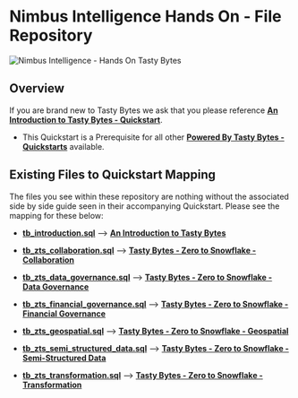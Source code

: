 # Nimbus Intelligence Hands On - File Repository
![Nimbus Intelligence - Hands On Tasty Bytes](https://user-images.githubusercontent.com/68337675/226066063-1b13428c-6a19-46d4-ae3f-32e328025167.png)

## Overview
If you are brand new to Tasty Bytes we ask that you please reference [**An Introduction to Tasty Bytes - Quickstart**](https://quickstarts.snowflake.com/guide/tasty_bytes_introduction/index.html). 
  - This Quickstart is a Prerequisite for all other [**Powered By Tasty Bytes - Quickstarts**](https://quickstarts.snowflake.com/guide/tasty_bytes_introduction/index.html) available. 

## Existing Files to Quickstart Mapping
The files you see within these repository are nothing without the associated side by side guide seen in their accompanying Quickstart. Please see the mapping for these below:
- [**tb_introduction.sql**](https://github.com/Snowflake-Labs/sf-samples/blob/main/samples/tasty_bytes/tb_introduction.sql) --> [**An Introduction to Tasty Bytes**](https://quickstarts.snowflake.com/guide/tasty_bytes_introduction/index.html)

- [**tb_zts_collaboration.sql**](https://github.com/Snowflake-Labs/sf-samples/blob/main/samples/tasty_bytes/tb_zts_collaboration.sql) --> [**Tasty Bytes - Zero to Snowflake - Collaboration**](https://quickstarts.snowflake.com/guide/tasty_bytes_zero_to_snowflake_collaboration/index.html)

- [**tb_zts_data_governance.sql**](https://github.com/Snowflake-Labs/sf-samples/blob/main/samples/tasty_bytes/tb_zts_data_governance.sql) --> [**Tasty Bytes - Zero to Snowflake - Data Governance**](https://quickstarts.snowflake.com/guide/tasty_bytes_zero_to_snowflake_data_governance/index.html)

- [**tb_zts_financial_governance.sql**](https://github.com/Snowflake-Labs/sf-samples/blob/main/samples/tasty_bytes/tb_zts_financial_governance.sql) --> [**Tasty Bytes - Zero to Snowflake - Financial Governance**](https://quickstarts.snowflake.com/guide/tasty_bytes_zero_to_snowflake_financial_governance/index.html)

- [**tb_zts_geospatial.sql**](https://github.com/Snowflake-Labs/sf-samples/blob/main/samples/tasty_bytes/tb_zts_geospatial.sql) --> [**Tasty Bytes - Zero to Snowflake - Geospatial**](https://quickstarts.snowflake.com/guide/tasty_bytes_zero_to_snowflake_geospatial/index.html)

- [**tb_zts_semi_structured_data.sql**](https://github.com/Snowflake-Labs/sf-samples/blob/main/samples/tasty_bytes/tb_zts_semi_structured_data.sql) --> [**Tasty Bytes - Zero to Snowflake - Semi-Structured Data**](https://quickstarts.snowflake.com/guide/tasty_bytes_zero_to_snowflake_semi_structured_data/index.html)

- [**tb_zts_transformation.sql**](https://github.com/Snowflake-Labs/sf-samples/blob/main/samples/tasty_bytes/tb_zts_transformation.sql) --> [**Tasty Bytes - Zero to Snowflake - Transformation**](https://quickstarts.snowflake.com/guide/tasty_bytes_zero_to_snowflake_transformation/index.html)


